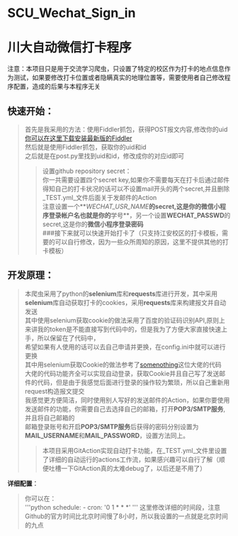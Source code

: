# SCU_Wechat_Sign_in
川大自动微信打卡程序
=========
注意：本项目只是用于交流学习爬虫，只设置了特定的校区作为打卡的地点信息作为测试，如果要修改打卡位置或者隐瞒真实的地理位置等，需要使用者自己修改程序配置，造成的后果与本程序无关

**快速开始**：  
----
>首先是我采用的方法：使用Fiddler抓包，获得POST报文内容,修改你的uid    
>[你可以在这里下载安装最新版的Fiddler](https://www.telerik.com/fiddler)  
>然后就是使用Fiddler抓包，获取你的uid和id  
>之后就是在post.py里找到uid和id，修改成你的对应id即可  
>>设置github repository secret：  
你一共需要设置四个secret key,如果你不需要每天在打卡后通过邮件得知自己的打卡状况的话可以不设置mail开头的两个secret,并且删除_TEST.yml_文件后面关于发邮件的Action  
注意设置一个**_WECHAT_USR_NAME_**的secret,这是你的微信小程序登录帐户名也就是你的**学号**，另一个设置**WECHAT_PASSWD**的secret,这是你的**微信小程序登录密码**   
###接下来就可以快速开始打卡了（只支持江安校区的打卡模板，需要的可以自行修改，因为一些众所周知的原因，这里不提供其他的打卡模板）  

**开发原理**： 
---
>本爬虫采用了python的**selenium**库和**requests**库进行开发，其中采用**selenium**库自动获取打卡的cookies，采用**requests**库来构建报文并自动发送  
其中使用selenium获取cookie的做法采用了百度的验证码识别API,原则上来讲我的token是不能直接写到代码中的，但是我为了方便大家直接快速上手，所以保留在了代码中，  
希望如果有人使用的话可以去自己申请并更换，在config.ini中就可以进行更换  
其中用selenium获取Cookie的做法参考了[somenothing](https://github.com/somenothing/SCU-ncov_checkpoint)这位大佬的代码  
大佬的代码功能齐全可以实现自动登录，获取Cookie并且自己写了发送邮件的代码，但是由于我感觉后面进行登录的操作较为繁琐，所以自己重新用request构造报文提交  
我感觉更方便简洁，同时使用别人写好的发送邮件的Action，如果你要使用发送邮件的功能，你需要自己去选择自己的邮箱，打开**POP3/SMTP服务**,并且将自己邮箱的  
邮箱登录账号和开启**POP3/SMTP服务**后获得的密码分别设置为**MAIL_USERNAME**和**MAIL_PASSWORD**，设置方法同上。
>>本项目采用GitAction实现自动打卡功能，在_TEST.yml_文件里设置了详细的自动运行的actions工作流，如果感兴趣可以自行了解（顺便吐槽一下GitAction真的太难debug了，以后还是不用了）

**详细配置**：  
>你可以在：  
> '''python
>  schedule:
    - cron: '0 1 * * *'
 '''
>这里修改详细的时间段，注意Github的官方时间比北京时间慢了8小时，所以我设置的一点就是北京时间的九点
>
